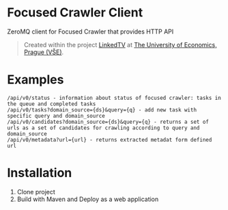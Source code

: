# Focused Crawler Client
ZeroMQ client for Focused Crawler that provides HTTP API

> Created within the project [LinkedTV](http://linkedtv.eu/) at [The University of Economics, Prague (VŠE)](http://www.vse.cz/english/).

# Examples
```
/api/v0/status - information about status of focused crawler: tasks in the queue and completed tasks
/api/v0/tasks?domain_source={ds}&query={q} - add new task with specific query and domain_source 
/api/v0/candidates?domain_source={ds}&query={q} - returns a set of urls as a set of candidates for crawling according to query and domain_source
/api/v0/metadata?url={url} - returns extracted metadat form defined url
```

# Installation
1. Clone project
2. Build with Maven and Deploy as a web application 

